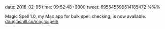 date: 2016-02-05
time: 09:52:48+0000
tweet: 695545599614185472
%%%

Magic Spell 1.0, my Mac app for bulk spell checking, is now available. [douglashill.co/magicspell/](http://douglashill.co/magicspell/)
